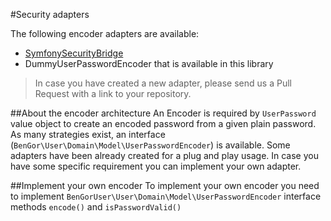 #Security adapters

The following encoder adapters are available:

* [SymfonySecurityBridge](https://github.com/BenGorUser/SymfonySecurityBridge)
*  DummyUserPasswordEncoder that is available in this library

> In case you have created a new adapter, please send us a Pull Request with a link to your repository.

##About the encoder architecture
An Encoder is required by `UserPassword` value object to create an encoded password from a given plain password. As many
strategies exist, an interface (`BenGor\User\Domain\Model\UserPasswordEncoder`) is available. Some adapters have been
already created for a plug and play usage. In case you have some specific requirement you can implement your own adapter.

##Implement your own encoder
To implement your own encoder you need to implement `BenGorUser\User\Domain\Model\UserPasswordEncoder` interface methods
`encode()` and `isPasswordValid()`
